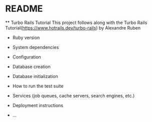 # README

** Turbo Rails Tutorial
This project follows along with the Turbo Rails Tutorial(https://www.hotrails.dev/turbo-rails) by Alexandre Ruben

* Ruby version

* System dependencies

* Configuration

* Database creation

* Database initialization

* How to run the test suite

* Services (job queues, cache servers, search engines, etc.)

* Deployment instructions

* ...

